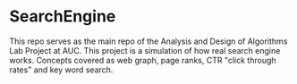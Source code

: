 # SearchEngine
This repo serves as the main repo of the Analysis and Design of Algorithms Lab Project at AUC. This project is a simulation of how real search engine works. 
Concepts covered as web graph, page ranks, CTR "click through rates" and key word search. 
